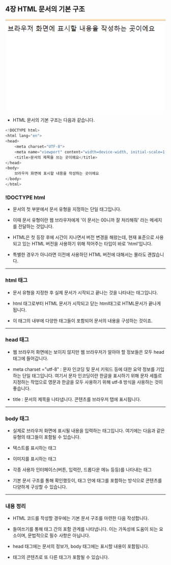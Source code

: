 ## 4장 HTML 문서의 기본 구조

![alt text](Img/image4.png)

* HTML 문서의 기본 구조는 다음과 같습니다.
```javascript
<!DOCTYPE html>
<html lang="en">
<head>
    <meta charset="UTF-8">
    <meta name="viewport" content="width=device-width, initial-scale=1.0">
    <title>문서의 제목을 쓰는 곳이에요</title>
</head>
<body>
    브라우저 화면에 표시할 내용을 작성하는 곳이에요
</body>
</html>
```

### !DOCTYPE html

* 문서의 첫 부분에서 문서 유형을 지정하는 단일 태그입니다.

* 이때 문서 유형이란 웹 브라우저에게 '이 문서는 00니까 잘 처리해줘' 라는 메세지를 전달하는 것입니다.

* HTML은 첫 등장 후에 시간이 지나면서 버전 변경을 해왔는데, 현재 표준으로 사용되고 있는 HTML 버전을 사용하기 위해 적어주는 타입이 바로 'html'입니다.

* 특별한 경우가 아니라면 이전에 사용하던 HTML 버전에 대해서는 몰라도 괜찮습니다. 

---

### html 태그

* 문서 유형을 지정한 후 실제 문서가 시작되고 끝나는 것을 나타내는 태그입니다.

* html 태그로부터 HTML 문서가 시작되고 닫는 html태그로 HTML문서가 끝나게 됩니다.

* 이 태그의 내부에 다양한 태그들이 포함되어 문서의 내용을 구성하는 것이죠.

---

### head 태그

* 웹 브라우저 화면에는 보이지 않지만 웹 브라우저가 알아야 할 정보들은 모두 head 태그에 들어갑니다.

* meta charset ="utf-8" : 문자 인코딩 및 문서 키워드 등에 대한 요약 정보를 기입하는 단일 태그입니다. 여기서 문자 인코딩이란 한글을 표시하기 위해 문자 세틀르 지정하는 작업으로 영문과 한글을 모두 사용하기 위해 utf-8 방식을 사용하는 것이 좋습니다.

* title : 문서의 제목을 나타냅니다. 콘텐츠를 브라우저 탭에 표시됩니다.

---

### body 태그

* 실제로 브라우저 화면에 표시될 내용을 입력하는 태그입니다. 여기에는 다음과 같은 유형의 태그들이 포함될 수 있습니다.

* 텍스트를 표시하는 태그
* 이미지를 표시하는 태그
* 각종 사용자 인터페이스(버튼, 입력란, 드롭다운 메뉴 등등)를 나타내는 태그

* 기본 문서 구조를 통해 확인했듯이, 태그 안에 태그를 포함하는 방식으로 콘텐츠를 다양하게 구상할 수 있습니다.

---

### 내용 정리

* HTML 코드를 작성할 경우에는 기본 문서 구조를 마련한 다음 작성합니다.

* 들여쓰기를 통해 태그 간의 포함 관계를 나타냅니다. 이는 가독성에 도움이 되는 요소이며, 문법적으로 필수 사항은 아닙니다.

* head 태그에는 문서의 정보가, body 태그에는 표시할 내용이 포함됩니다.

* 태그의 콘텐츠로 또 다른 태그가 포함될 수 있습니다.